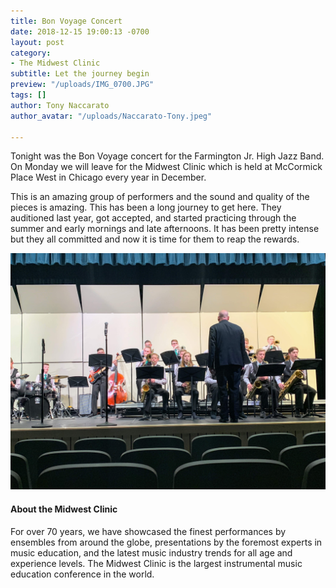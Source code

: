 ```yaml
---
title: Bon Voyage Concert
date: 2018-12-15 19:00:13 -0700
layout: post
category:
- The Midwest Clinic
subtitle: Let the journey begin
preview: "/uploads/IMG_0700.JPG"
tags: []
author: Tony Naccarato
author_avatar: "/uploads/Naccarato-Tony.jpeg"

---
```

Tonight was the Bon Voyage concert for the Farmington Jr. High Jazz Band. On Monday we will leave for the Midwest Clinic which is held at McCormick Place West in Chicago every year in December.

This is an amazing group of performers and the sound and quality of the pieces is amazing. This has been a long journey to get here. They auditioned last year, got accepted, and started practicing through the summer and early mornings and late afternoons. It has been pretty intense but they all committed and now it is time for them to reap the rewards. 

![](/uploads/IMG_0706.JPG)

#### About the Midwest Clinic

For over 70 years, we have showcased the finest performances by ensembles from around the globe, presentations by the foremost experts in music education, and the latest music industry trends for all age and experience levels. The Midwest Clinic is the largest instrumental music education conference in the world.